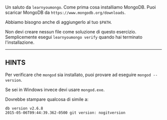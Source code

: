 Un saluto da `learnyoumongo`. Come prima cosa installiamo MongoDB.
Puoi scaricar MongoDB da `https://www.mongodb.org/downloads`.

Abbiamo bisogno anche di aggiungerlo al tuo `$PATH`.

Non devi creare nessun file come soluzione di questo esercizio.
Semplicemente esegui `learnyoumongo verify` quando hai terminato l'installazione.

-----------------------------------------------------------
## HINTS

Per verificare che `mongod` sia installato, puoi provare ad eseguire `mongod --version`.

Se sei in Windows invece devi usare `mongod.exe`.

Dovrebbe stampare qualcosa di simile a:

```
db version v2.6.8
2015-05-06T09:44:39.362-0500 git version: nogitversion
```
